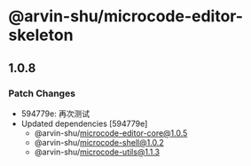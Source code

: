 # @arvin-shu/microcode-editor-skeleton

## 1.0.8

### Patch Changes

- 594779e: 再次测试
- Updated dependencies [594779e]
  - @arvin-shu/microcode-editor-core@1.0.5
  - @arvin-shu/microcode-shell@1.0.2
  - @arvin-shu/microcode-utils@1.1.3
